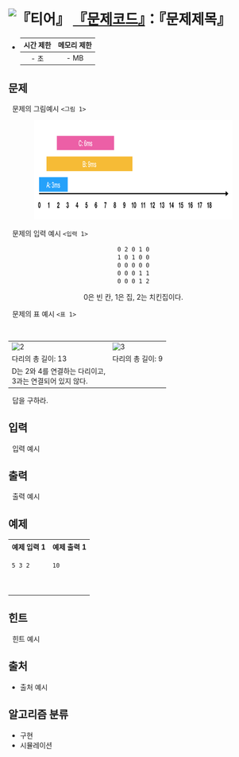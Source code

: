 # <img alt="『티어』" src="https://d2gd6pc034wcta.cloudfront.net/tier/5.svg" width="16" /> [『문제코드』](https://www.acmicpc.net/problem/『문제코드』)：『문제제목』

- | 시간 제한 | 메모리 제한 |
  | :-------: | :---------: |
  |   - 초    |    - MB     |

## 문제

&nbsp; 문제의 그림예시 `<그림 1>`

<p align=center>
<img src="./asset/1.png" alt=1 width="400" height="200" />
</p>

&nbsp; 문제의 입력 예시 `<입력 1>`

<div align=center>

```text
0 2 0 1 0
1 0 1 0 0
0 0 0 0 0
0 0 0 1 1
0 0 0 1 2
```

0은 빈 칸, 1은 집, 2는 치킨집이다.

</div>

&nbsp; 문제의 표 예시 `<표 1>`

<br />
<center>

<table>
<tr>
<td><img src="./.asset/2.avif" alt="2" style="width:20vw; aspect-ratio: 1 / 1"/></td>
<td><img src="./.asset/3.avif" alt="3" style="width:20vw; aspect-ratio: 1 / 1"/></td>
</tr>
<tr>
<td>다리의 총 길이: 13</td>
<td>다리의 총 길이: 9</td>
</tr>
<tr>
<td>D는 2와 4를 연결하는 다리이고,<br />3과는 연결되어 있지 않다.</td>
<td>&nbsp;</td>
</tr>
</table>

</center>

&nbsp; 답을 구하라.

## 입력

&nbsp; 입력 예시

## 출력

&nbsp; 출력 예시

## 예제

<center>
<table>
<tr>
<th align="center">예제 입력 1</th>
<th align="center">예제 출력 1</th>
</tr>
<tr>
<td valign="top">

```txt
5 3 2
```

</td>
<td valign="top">

```txt
10




```

</td>
</tr>
</table>
</center>

## 힌트

&nbsp; 힌트 예시

## 출처

- 출처 예시

## 알고리즘 분류

- 구현
- 시뮬레이션

